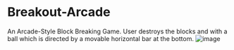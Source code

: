# Breakout-Arcade

An Arcade-Style Block Breaking Game.
User destroys the blocks and with a ball which is directed by a movable horizontal bar at the bottom.
![image](https://user-images.githubusercontent.com/45894478/119238626-30360300-bb61-11eb-8993-dd12f9377747.png)
